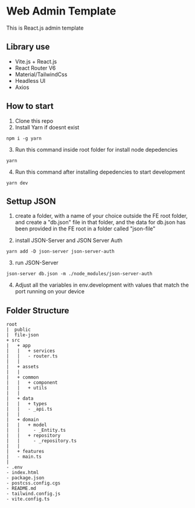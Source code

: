 # Web Admin Template

This is React.js admin template

## Library use

- Vite.js + React.js
- React Router V6
- Material/TailwindCss
- Headless UI
- Axios

## How to start

1. Clone this repo
2. Install Yarn if doesnt exist

```
npm i -g yarn
```

3. Run this command inside root folder for install node depedencies

```
yarn
```

4. Run this command after installing depedencies to start development

```
yarn dev
```

## Settup JSON

1. create a folder, with a name of your choice outside the FE root folder, and create a "db.json" file in that folder, and the data for db.json has been provided in the FE root in a folder called "json-file"

2. install JSON-Server and JSON Server Auth

```
yarn add -D json-server json-server-auth
```

3. run JSON-Server

```
json-server db.json -m ./node_modules/json-server-auth
```

4. Adjust all the variables in env.development with values ​​that match the port running on your device

## Folder Structure

```
root
|  public
|  file-json
+ src
|   + app
|   |   + services
|   |   - router.ts
|   |
|   + assets
|   |
|   + common
|   |   + component
|   |   + utils
|   |
|   + data
|   |   + types
|   |   - _api.ts
|   |
|   + domain
|   |   + model
|   |     - _Entity.ts
|   |   + repository
|   |     - _repository.ts
|   |
|   + features
|   - main.ts
|
- .env
- index.html
- package.json
- postcss.config.cgs
- README.md
- tailwind.config.js
- vite.config.ts
```
